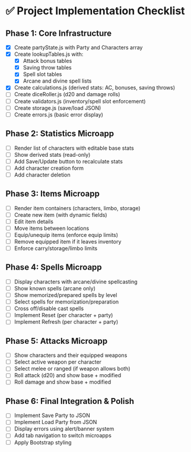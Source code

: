 # ✅ Project Implementation Checklist

## Phase 1: Core Infrastructure
- [x] Create partyState.js with Party and Characters array
- [x] Create lookupTables.js with:
  - [x] Attack bonus tables
  - [x] Saving throw tables
  - [x] Spell slot tables
  - [x] Arcane and divine spell lists
- [x] Create calculations.js (derived stats: AC, bonuses, saving throws)
- [ ] Create diceRoller.js (d20 and damage rolls)
- [ ] Create validators.js (inventory/spell slot enforcement)
- [ ] Create storage.js (save/load JSON)
- [ ] Create errors.js (basic error display)

## Phase 2: Statistics Microapp
- [ ] Render list of characters with editable base stats
- [ ] Show derived stats (read-only)
- [ ] Add Save/Update button to recalculate stats
- [ ] Add character creation form
- [ ] Add character deletion

## Phase 3: Items Microapp
- [ ] Render item containers (characters, limbo, storage)
- [ ] Create new item (with dynamic fields)
- [ ] Edit item details
- [ ] Move items between locations
- [ ] Equip/unequip items (enforce equip limits)
- [ ] Remove equipped item if it leaves inventory
- [ ] Enforce carry/storage/limbo limits

## Phase 4: Spells Microapp
- [ ] Display characters with arcane/divine spellcasting
- [ ] Show known spells (arcane only)
- [ ] Show memorized/prepared spells by level
- [ ] Select spells for memorization/preparation
- [ ] Cross off/disable cast spells
- [ ] Implement Reset (per character + party)
- [ ] Implement Refresh (per character + party)

## Phase 5: Attacks Microapp
- [ ] Show characters and their equipped weapons
- [ ] Select active weapon per character
- [ ] Select melee or ranged (if weapon allows both)
- [ ] Roll attack (d20) and show base + modified
- [ ] Roll damage and show base + modified

## Phase 6: Final Integration & Polish
- [ ] Implement Save Party to JSON
- [ ] Implement Load Party from JSON
- [ ] Display errors using alert/banner system
- [ ] Add tab navigation to switch microapps
- [ ] Apply Bootstrap styling